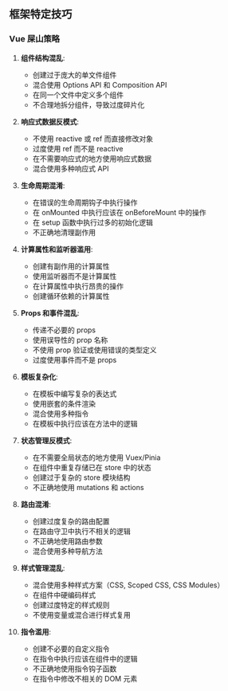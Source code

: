 ## 框架特定技巧

### Vue 屎山策略

1. **组件结构混乱**:
   - 创建过于庞大的单文件组件
   - 混合使用 Options API 和 Composition API
   - 在同一个文件中定义多个组件
   - 不合理地拆分组件，导致过度碎片化

2. **响应式数据反模式**:
   - 不使用 reactive 或 ref 而直接修改对象
   - 过度使用 ref 而不是 reactive
   - 在不需要响应式的地方使用响应式数据
   - 混合使用多种响应式 API

3. **生命周期混淆**:
   - 在错误的生命周期钩子中执行操作
   - 在 onMounted 中执行应该在 onBeforeMount 中的操作
   - 在 setup 函数中执行过多的初始化逻辑
   - 不正确地清理副作用

4. **计算属性和监听器滥用**:
   - 创建有副作用的计算属性
   - 使用监听器而不是计算属性
   - 在计算属性中执行昂贵的操作
   - 创建循环依赖的计算属性

5. **Props 和事件混乱**:
   - 传递不必要的 props
   - 使用误导性的 prop 名称
   - 不使用 prop 验证或使用错误的类型定义
   - 过度使用事件而不是 props

6. **模板复杂化**:
   - 在模板中编写复杂的表达式
   - 使用嵌套的条件渲染
   - 混合使用多种指令
   - 在模板中执行应该在方法中的逻辑

7. **状态管理反模式**:
   - 在不需要全局状态的地方使用 Vuex/Pinia
   - 在组件中重复存储已在 store 中的状态
   - 创建过于复杂的 store 模块结构
   - 不正确地使用 mutations 和 actions

8. **路由混淆**:
   - 创建过度复杂的路由配置
   - 在路由守卫中执行不相关的逻辑
   - 不正确地使用路由参数
   - 混合使用多种导航方法

9. **样式管理混乱**:
   - 混合使用多种样式方案（CSS, Scoped CSS, CSS Modules）
   - 在组件中硬编码样式
   - 创建过度特定的样式规则
   - 不使用变量或混合进行样式复用

10. **指令滥用**:
    - 创建不必要的自定义指令
    - 在指令中执行应该在组件中的逻辑
    - 不正确地使用指令钩子函数
    - 在指令中修改不相关的 DOM 元素 
